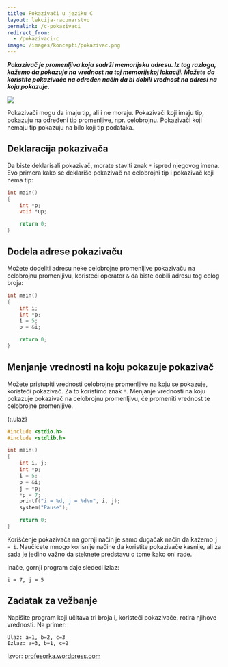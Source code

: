 ```yaml
---
title: Pokazivači u jeziku C
layout: lekcija-racunarstvo
permalink: /c-pokazivaci
redirect_from:
  - /pokazivaci-c
image: /images/koncepti/pokazivac.png
---
```


***Pokazivač je promenljiva koja sadrži memorijsku adresu. Iz tog razloga, kažemo da pokazuje na vrednost na toj memorijskoj lokaciji. Možete da koristite pokazivače na određen način da bi dobili vrednost na adresi na koju pokazuje.***

![]({{page.image}})

Pokazivači mogu da imaju tip, ali i ne moraju. Pokazivači koji imaju tip, pokazuju na određeni tip promenljive, npr. celobrojnu. Pokazivači koji nemaju tip pokazuju na bilo koji tip podataka.

## Deklaracija pokazivača

Da biste deklarisali pokazivač, morate staviti znak `*` ispred njegovog imena. Evo primera kako se deklariše pokazivač na celobrojni tip i pokazivač koji nema tip:

```c
int main()
{
    int *p;
    void *up;

    return 0;
}
```

## Dodela adrese pokazivaču

Možete dodeliti adresu neke celobrojne promenljive pokazivaču na celobrojnu promenljivu, koristeći operator `&` da biste dobili adresu tog celog broja:

```c
int main()
{
    int i;
    int *p;
    i = 5;
    p = &i;

    return 0;
}
```

## Menjanje vrednosti na koju pokazuje pokazivač

Možete pristupiti vrednosti celobrojne promenljive na koju se pokazuje, koristeći pokazivač. Za to koristimo znak `*`. Menjanje vrednosti na koju pokazuje pokazivač na celobrojnu promenljivu, će promeniti vrednost te celobrojne promenljive.

{:.ulaz}
```c
#include <stdio.h>
#include <stdlib.h>

int main()
{
    int i, j;
    int *p;
    i = 5;
    p = &i;
    j = *p;
    *p = 7;
    printf("i = %d, j = %d\n", i, j);
    system("Pause");

    return 0;
}
```

Korišćenje pokazivača na gornji način je samo dugačak način da kažemo `j = i`. Naučićete mnogo korisnije načine da koristite pokazivače kasnije, ali za sada je jedino važno da steknete predstavu o tome kako oni rade.

Inače, gornji program daje sledeći izlaz:

```
i = 7, j = 5
```

## Zadatak za vežbanje

Napišite program koji učitava tri broja i, koristeći pokazivače, rotira njihove vrednosti. Na primer:

    Ulaz: a=1, b=2, c=3
    Izlaz: a=3, b=1, c=2

Izvor: [profesorka.wordpress.com](https://profesorka.wordpress.com/)
